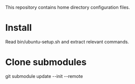 This repository contains home directory configuration files.

# Install
Read bin/ubuntu-setup.sh and extract relevant commands.

# Clone submodules
git submodule update --init --remote
